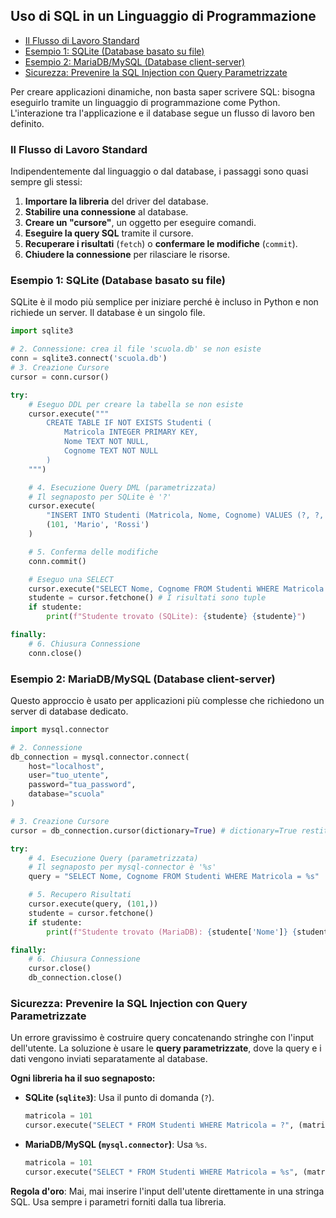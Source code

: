 ## Uso di SQL in un Linguaggio di Programmazione <!-- omit in toc -->

- [Il Flusso di Lavoro Standard](#il-flusso-di-lavoro-standard)
- [Esempio 1: SQLite (Database basato su file)](#esempio-1-sqlite-database-basato-su-file)
- [Esempio 2: MariaDB/MySQL (Database client-server)](#esempio-2-mariadbmysql-database-client-server)
- [Sicurezza: Prevenire la SQL Injection con Query Parametrizzate](#sicurezza-prevenire-la-sql-injection-con-query-parametrizzate)

Per creare applicazioni dinamiche, non basta saper scrivere SQL: bisogna eseguirlo tramite un linguaggio di programmazione come Python. L'interazione tra l'applicazione e il database segue un flusso di lavoro ben definito.

### Il Flusso di Lavoro Standard

Indipendentemente dal linguaggio o dal database, i passaggi sono quasi sempre gli stessi:

1.  **Importare la libreria** del driver del database.
2.  **Stabilire una connessione** al database.
3.  **Creare un "cursore"**, un oggetto per eseguire comandi.
4.  **Eseguire la query SQL** tramite il cursore.
5.  **Recuperare i risultati** (`fetch`) o **confermare le modifiche** (`commit`).
6.  **Chiudere la connessione** per rilasciare le risorse.

### Esempio 1: SQLite (Database basato su file)

SQLite è il modo più semplice per iniziare perché è incluso in Python e non richiede un server. Il database è un singolo file.

```python
import sqlite3

# 2. Connessione: crea il file 'scuola.db' se non esiste
conn = sqlite3.connect('scuola.db')
# 3. Creazione Cursore
cursor = conn.cursor()

try:
    # Eseguo DDL per creare la tabella se non esiste
    cursor.execute("""
        CREATE TABLE IF NOT EXISTS Studenti (
            Matricola INTEGER PRIMARY KEY,
            Nome TEXT NOT NULL,
            Cognome TEXT NOT NULL
        )
    """)

    # 4. Esecuzione Query DML (parametrizzata)
    # Il segnaposto per SQLite è '?'
    cursor.execute(
        "INSERT INTO Studenti (Matricola, Nome, Cognome) VALUES (?, ?, ?)",
        (101, 'Mario', 'Rossi')
    )

    # 5. Conferma delle modifiche
    conn.commit()

    # Eseguo una SELECT
    cursor.execute("SELECT Nome, Cognome FROM Studenti WHERE Matricola = ?", (101,))
    studente = cursor.fetchone() # I risultati sono tuple
    if studente:
        print(f"Studente trovato (SQLite): {studente} {studente}")

finally:
    # 6. Chiusura Connessione
    conn.close()
```

### Esempio 2: MariaDB/MySQL (Database client-server)

Questo approccio è usato per applicazioni più complesse che richiedono un server di database dedicato.

```python
import mysql.connector

# 2. Connessione
db_connection = mysql.connector.connect(
    host="localhost",
    user="tuo_utente",
    password="tua_password",
    database="scuola"
)

# 3. Creazione Cursore
cursor = db_connection.cursor(dictionary=True) # dictionary=True restituisce righe come dizionari

try:
    # 4. Esecuzione Query (parametrizzata)
    # Il segnaposto per mysql-connector è '%s'
    query = "SELECT Nome, Cognome FROM Studenti WHERE Matricola = %s"

    # 5. Recupero Risultati
    cursor.execute(query, (101,))
    studente = cursor.fetchone()
    if studente:
        print(f"Studente trovato (MariaDB): {studente['Nome']} {studente['Cognome']}")

finally:
    # 6. Chiusura Connessione
    cursor.close()
    db_connection.close()
```

### Sicurezza: Prevenire la SQL Injection con Query Parametrizzate

Un errore gravissimo è costruire query concatenando stringhe con l'input dell'utente. La soluzione è usare le **query parametrizzate**, dove la query e i dati vengono inviati separatamente al database.

**Ogni libreria ha il suo segnaposto:**

- **SQLite (`sqlite3`)**: Usa il punto di domanda (`?`).

  ```python
  matricola = 101
  cursor.execute("SELECT * FROM Studenti WHERE Matricola = ?", (matricola,))
  ```

- **MariaDB/MySQL (`mysql.connector`)**: Usa `%s`.
  ```python
  matricola = 101
  cursor.execute("SELECT * FROM Studenti WHERE Matricola = %s", (matricola,))
  ```

**Regola d'oro**: Mai, mai inserire l'input dell'utente direttamente in una stringa SQL. Usa sempre i parametri forniti dalla tua libreria.
